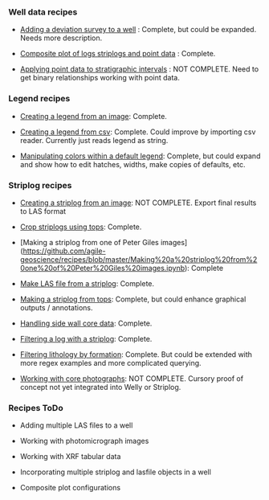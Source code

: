 ### Well data recipes

- [Adding a deviation survey to a well](https://github.com/agile-geoscience/recipes/blob/master/Adding%20a%20deviation%20survey%20to%20a%20well.ipynb) : Complete, but could be expanded. Needs more description.

- [Composite plot of logs striplogs and point data](https://github.com/agile-geoscience/recipes/blob/master/Composite%20plot%20of%20logs%20striplogs%20and%20point%20data.ipynb) : Complete.

- [Applying point data to stratigraphic intervals](https://github.com/agile-geoscience/recipes/blob/master/Applying%20point%20data%20to%20stratigraphic%20intervals.ipynb) : NOT COMPLETE. Need to get binary relationships working with point data.

### Legend recipes
- [Creating a legend from an image](https://github.com/agile-geoscience/recipes/blob/master/Creating%20a%20legend%20from%20an%20image.ipynb): Complete.

- [Creating a legend from csv](https://github.com/agile-geoscience/recipes/blob/master/Creating%20a%20legend%20from%20csv.ipynb): Complete. Could improve by importing csv reader. Currently just reads legend as string.

- [Manipulating colors within a default legend](http://localhost:8888/notebooks/Manipulating%20colors%20within%20a%20default%20legend.ipynb): Complete, but could expand and show how to edit hatches, widths, make copies of defaults, etc.

### Striplog recipes
- [Creating a striplog from an image](https://github.com/agile-geoscience/recipes/blob/master/Creating%20a%20striplog%20from%20an%20image.ipynb): NOT COMPLETE. Export final results to LAS format

- [Crop striplogs using tops](https://github.com/agile-geoscience/recipes/blob/master/Crop%20striplogs%20using%20tops.ipynb): Complete.

- [Making a striplog from one of Peter Giles images] (https://github.com/agile-geoscience/recipes/blob/master/Making%20a%20striplog%20from%20one%20of%20Peter%20Giles%20images.ipynb): Complete

- [Make LAS file from a striplog](https://github.com/agile-geoscience/recipes/blob/master/Make%20LAS%20file%20from%20a%20striplog.ipynb): Complete.

- [Making a striplog from tops](http://localhost:8888/notebooks/Making%20a%20striplog%20from%20tops.ipynb): Complete, but could enhance graphical outputs / annotations.

- [Handling side wall core data](https://github.com/agile-geoscience/recipes/blob/master/Handling%20sidewall%20core%20data.ipynb): Complete.

- [Filtering a log with a striplog](https://github.com/agile-geoscience/recipes/blob/master/Filtering%20a%20log%20with%20a%20striplog.ipynb): Complete.

- [Filtering lithology by formation](https://github.com/agile-geoscience/recipes/blob/master/Filtering%lithology%20by%20formation.ipynb): Complete. But could be extended with more regex examples and more complicated querying.

- [Working with core photographs](https://github.com/agile-geoscience/recipes/blob/master/Working%20with%20core%20photographs.ipynb): NOT COMPLETE. Cursory proof of concept not yet integrated into Welly or Striplog.

### Recipes ToDo

- Adding multiple LAS files to a well

- Working with photomicrograph images

- Working with XRF tabular data

- Incorporating multiple striplog and lasfile objects in a well

- Composite plot configurations


